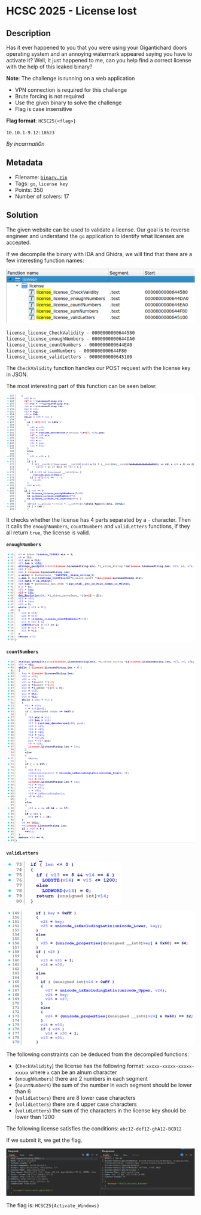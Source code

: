 # HCSC 2025 - License lost

## Description

Has it ever happened to you that you were using your Gigantichard doors operating system and an annoying watermark appeared saying you have to activate it? Well, it just happened to me, can you help find a correct license with the help of this leaked binary? 

**Note**: The challenge is running on a web application

* VPN connection is required for this challenge
* Brute forcing is not required
* Use the given binary to solve the challenge
* Flag is case insensitive

**Flag format**: `HCSC25{<flag>}`

`10.10.1-9.12:18623`

*By incarrnati0n*

## Metadata

- Filename: [`binary.zip`](files/binary.zip)
- Tags: `go`, `license key`
- Points: 350
- Number of solvers: 17

## Solution

The given website can be used to validate a license. Our goal is to reverse engineer and understand the `go` application to identify what licenses are accepted.

If we decompile the binary with IDA and Ghidra, we will find that there are a few interesting function names:

![IDA functions](media/functions.png)

```
license_license_CheckValidity - 0000000000644580
license_license_enoughNumbers - 0000000000644DA0
license_license_countNumbers - 0000000000644EA0
license_license_sumNumbers - 0000000000644F80
license_license_validLetters - 0000000000645100
```

The `CheckValidity` function handles our POST request with the license key in JSON.

The most interesting part of this function can be seen below:

![IDA CheckValidity](media/checkvalidity.png)

It checks whether the license has 4 parts separated by a `-` character. Then it calls the `enoughNumbers`, `countNumbers` and `validLetters` functions, if they all return `true`, the license is valid.

**`enoughNumbers`**

![IDA enoughNumbers](media/enoughNumbers.png)

**`countNumbers`**

![IDA countNumbers](media/countNumbers.png)

**`validLetters`**

![IDA validLetters](media/validLetters1.png)

![IDA validLetters](media/validLetters2.png)

The following constraints can be deduced from the decompiled functions:
- (`CheckValidity`) the license has the following format: `xxxxx-xxxxx-xxxxx-xxxxx` where `x` can be an alnum character
- (`enoughNumbers`) there are 2 numbers in each segment
- (`countNumbers`) the sum of the number in each segment should be lower than 6
- (`validLetters`) there are 8 lower case characters
- (`validLetters`) there are 4 upper case characters
- (`validLetters`) the sum of the characters in the license key should be lower than 1200

The following license satisfies the conditions: `abc12-def12-ghA12-BCD12`

If we submit it, we get the flag.

![Flag](media/flag.png)

The flag is: `HCSC25{Activate_Windows}`